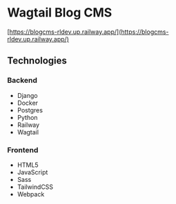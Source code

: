 # Wagtail Blog CMS

[https://blogcms-rldev.up.railway.app/](https://blogcms-rldev.up.railway.app/)

## Technologies
### Backend
- Django
- Docker
- Postgres
- Python
- Railway
- Wagtail

### Frontend
- HTML5
- JavaScript
- Sass
- TailwindCSS
- Webpack